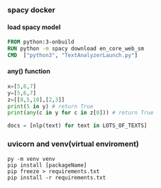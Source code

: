 ### spacy docker 
#### load spacy model
```dockerfile
FROM python:3-onbuild
RUN python -m spacy download en_core_web_sm
CMD  ["python3", "TextAnalyzerLaunch.py"]
```
#### any() function
```py
x=[5,6,7]
y=[5,6,7]
z=[[8,5,10],[2,3]]
print(5 in y) # return True 
print(any(c in y for c in z[0])) # return True 
```
```py
docs = [nlp(text) for text in LOTS_OF_TEXTS]
```
### uvicorn and venv(virtual enviroment)
```shell
py -m venv venv
pip install [packageName]
pip freeze > requirements.txt
pip install -r requirements.txt
```
